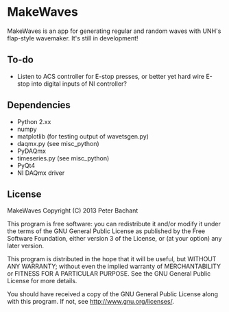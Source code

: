 MakeWaves
=========
MakeWaves is an app for generating regular and random waves with UNH's flap-style wavemaker. It's still in development!


To-do
-----
  * Listen to ACS controller for E-stop presses, or better yet hard wire E-stop into digital inputs of NI controller?



Dependencies
--------
  * Python 2.xx
  * numpy
  * matplotlib (for testing output of wavetsgen.py)
  * daqmx.py (see misc_python)
  * PyDAQmx
  * timeseries.py (see misc_python)
  * PyQt4
  * NI DAQmx driver


License
-------

MakeWaves Copyright (C) 2013 Peter Bachant

This program is free software: you can redistribute it and/or modify
it under the terms of the GNU General Public License as published by
the Free Software Foundation, either version 3 of the License, or
(at your option) any later version.

This program is distributed in the hope that it will be useful,
but WITHOUT ANY WARRANTY; without even the implied warranty of
MERCHANTABILITY or FITNESS FOR A PARTICULAR PURPOSE.  See the
GNU General Public License for more details.

You should have received a copy of the GNU General Public License
along with this program.  If not, see <http://www.gnu.org/licenses/>.
